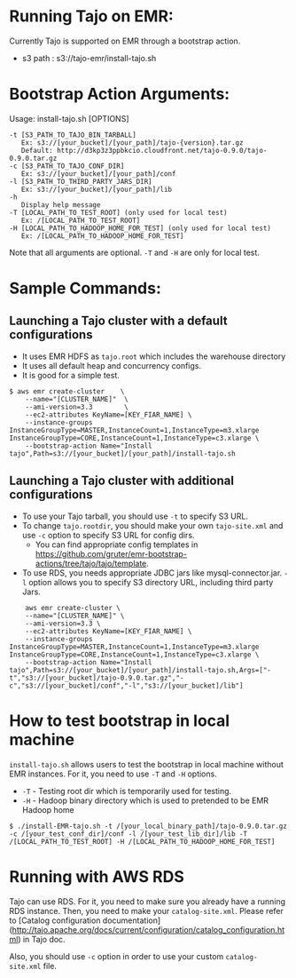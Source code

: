 Running Tajo on EMR:
======================
Currently Tajo is supported on EMR through a bootstrap action.

* s3 path : s3://tajo-emr/install-tajo.sh

Bootstrap Action Arguments:
==========================

Usage: install-tajo.sh [OPTIONS]

    -t [S3_PATH_TO_TAJO_BIN_TARBALL]
       Ex: s3://[your_bucket]/[your_path]/tajo-{version}.tar.gz
       Default: http://d3kp3z3ppbkcio.cloudfront.net/tajo-0.9.0/tajo-0.9.0.tar.gz
    -c [S3_PATH_TO_TAJO_CONF_DIR] 
       Ex: s3://[your_bucket]/[your_path]/conf
    -l [S3_PATH_TO_THIRD_PARTY_JARS_DIR]
       Ex: s3://[your_bucket]/[your_path]/lib
    -h
       Display help message
    -T [LOCAL_PATH_TO_TEST_ROOT] (only used for local test)
       Ex: /[LOCAL_PATH_TO_TEST_ROOT]
    -H [LOCAL_PATH_TO_HADOOP_HOME_FOR_TEST] (only used for local test)
       Ex: /[LOCAL_PATH_TO_HADOOP_HOME_FOR_TEST]

Note that all arguments are optional. ``-T`` and ``-H`` are only for local test.


Sample Commands:
================

Launching a Tajo cluster with a default configurations
-------------------------------------------------------
 * It uses EMR HDFS as ```tajo.root``` which includes the warehouse directory
 * It uses all default heap and concurrency configs.
 * It is good for a simple test. 
 
```
$ aws emr create-cluster    \
	--name="[CLUSTER_NAME]"  \
	--ami-version=3.3        \
	--ec2-attributes KeyName=[KEY_FIAR_NAME] \
	--instance-groups InstanceGroupType=MASTER,InstanceCount=1,InstanceType=m3.xlarge InstanceGroupType=CORE,InstanceCount=1,InstanceType=c3.xlarge \
	--bootstrap-action Name="Install tajo",Path=s3://[your_bucket]/[your_path]/install-tajo.sh
```

Launching a Tajo cluster with additional configurations
-------------------------------------------------------


 * To use your Tajo tarball, you should use ```-t``` to specify S3 URL.
 * To change ```tajo.rootdir```, you should make your own ```tajo-site.xml``` and use ```-c``` option to specify S3 URL for config dirs.
   * You can find appropriate config templates in https://github.com/gruter/emr-bootstrap-actions/tree/tajo/tajo/template.
 * To use RDS, you needs appropriate JDBC jars like mysql-connector.jar. ```-l``` option allows you to specify S3 directory URL, including third party Jars.

 
```
    aws emr create-cluster \
    --name="[CLUSTER_NAME]" \
    --ami-version=3.3 \
    --ec2-attributes KeyName=[KEY_FIAR_NAME] \
    --instance-groups InstanceGroupType=MASTER,InstanceCount=1,InstanceType=m3.xlarge InstanceGroupType=CORE,InstanceCount=1,InstanceType=c3.xlarge \
    --bootstrap-action Name="Install tajo",Path=s3://[your_bucket]/[your_path]/install-tajo.sh,Args=["-t","s3://[your_bucket]/tajo-0.9.0.tar.gz","-c","s3://[your_bucket]/conf","-l","s3://[your_bucket]/lib"]
```


How to test bootstrap in local machine
=======================================
```install-tajo.sh``` allows users to test the bootstrap in local machine without EMR instances. For it, you need to use ```-T``` and ```-H``` options.
 * ```-T``` - Testing root dir which is temporarily used for testing.
 * ```-H``` - Hadoop binary directory which is used to pretended to be EMR Hadoop home

```   
$ ./install-EMR-tajo.sh -t /[your_local_binary_path]/tajo-0.9.0.tar.gz -c /[your_test_conf_dir]/conf -l /[your_test_lib_dir]/lib -T /[LOCAL_PATH_TO_TEST_ROOT] -H /[LOCAL_PATH_TO_HADOOP_HOME_FOR_TEST]
```


Running with AWS RDS
====================
Tajo can use RDS. For it, you need to make sure you already have a running RDS instance. Then, you need to make your ```catalog-site.xml```. Please refer to [Catalog configuration documentation] (http://tajo.apache.org/docs/current/configuration/catalog_configuration.html) in Tajo doc.

Also, you should use ```-c``` option in order to use your custom ```catalog-site.xml``` file.
